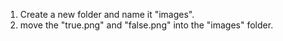 1. Create a new folder and name it "images".
2. move the "true.png" and "false.png" into the "images" folder.
